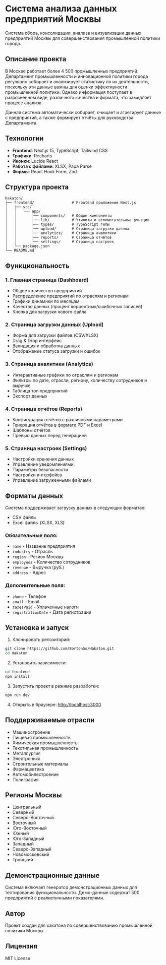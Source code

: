 # Система анализа данных предприятий Москвы

Система сбора, консолидации, анализа и визуализации данных предприятий Москвы для совершенствования промышленной политики города.

## Описание проекта

В Москве работает более 4 500 промышленных предприятий. Департамент промышленности и инновационной политики города регулярно собирает и анализирует статистику по их деятельности, поскольку эти данные важны для оценки эффективности промышленной политики. Однако информация поступает в разрозненном виде, различного качества и формата, что замедляет процесс анализа.

Данная система автоматически собирает, очищает и агрегирует данные с предприятий, а также формирует отчёты для руководства Департамента.

## Технологии

- **Frontend**: Next.js 15, TypeScript, Tailwind CSS
- **Графики**: Recharts
- **Иконки**: Lucide React
- **Работа с файлами**: XLSX, Papa Parse
- **Формы**: React Hook Form, Zod

## Структура проекта

```
hakaton/
├── frontend/                 # Frontend приложение Next.js
│   ├── src/
│   │   └── app/
│   │       ├── components/   # Общие компоненты
│   │       ├── lib/          # Утилиты и вспомогательные функции
│   │       ├── types/        # TypeScript типы
│   │       ├── upload/       # Страница загрузки данных
│   │       ├── analytics/    # Страница аналитики
│   │       ├── reports/      # Страница отчётов
│   │       └── settings/     # Страница настроек
│   └── package.json
└── README.md
```

## Функциональность

### 1. Главная страница (Dashboard)
- Общее количество предприятий
- Распределение предприятий по отраслям и регионам
- Графики динамики по месяцам
- Качество данных (процент корректных/ошибочных записей)
- Кнопка для загрузки нового файла

### 2. Страница загрузки данных (Upload)
- Форма для загрузки файлов (CSV/XLSX)
- Drag & Drop интерфейс
- Валидация и обработка данных
- Отображение статуса загрузки и ошибок

### 3. Страница аналитики (Analytics)
- Интерактивные графики по отраслям и регионам
- Фильтры по дате, отрасли, региону, количеству сотрудников и выручке
- Таблица топ предприятий
- Экспорт данных

### 4. Страница отчётов (Reports)
- Конфигурация отчётов с различными параметрами
- Генерация отчётов в формате PDF и Excel
- Шаблоны отчётов
- Превью данных перед генерацией

### 5. Страница настроек (Settings)
- Настройки хранения данных
- Управление уведомлениями
- Параметры безопасности
- Настройки интерфейса
- Управление загруженными файлами

## Форматы данных

Система поддерживает загрузку данных в следующих форматах:
- CSV файлы
- Excel файлы (XLSX, XLS)

### Обязательные поля:
- `name` - Название предприятия
- `industry` - Отрасль
- `region` - Регион Москвы
- `employees` - Количество сотрудников
- `revenue` - Выручка (руб.)
- `address` - Адрес

### Дополнительные поля:
- `phone` - Телефон
- `email` - Email
- `taxesPaid` - Уплаченные налоги
- `registrationDate` - Дата регистрации

## Установка и запуск

1. Клонировать репозиторий:
```bash
git clone https://github.com/BortonGo/Hakaton.git
cd Hakaton
```

2. Установить зависимости:
```bash
cd frontend
npm install
```

3. Запустить проект в режиме разработки:
```bash
npm run dev
```

4. Открыть в браузере: [http://localhost:3000](http://localhost:3000)

## Поддерживаемые отрасли

- Машиностроение
- Пищевая промышленность
- Химическая промышленность
- Текстильная промышленность
- Металлургия
- Электроника
- Строительные материалы
- Фармацевтика
- Автомобилестроение
- Полиграфия

## Регионы Москвы

- Центральный
- Северный
- Северо-Восточный
- Восточный
- Юго-Восточный
- Южный
- Юго-Западный
- Западный
- Северо-Западный
- Новомосковский
- Троицкий

## Демонстрационные данные

Система включает генератор демонстрационных данных для тестирования функциональности. Демо-данные содержат 500 предприятий с реалистичными показателями.

## Автор

Проект создан для хакатона по совершенствованию промышленной политики Москвы.

## Лицензия

MIT License
